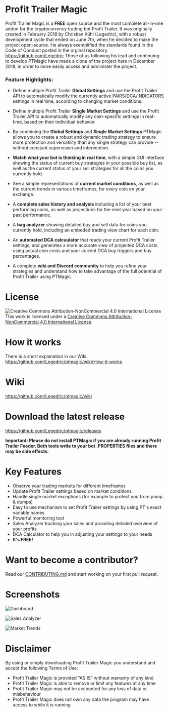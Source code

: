 # Profit Trailer Magic
Profit Trailer Magic is a **FREE** open source and the most complete all-in-one addon for the cryptocurrency trading bot Profit Trailer.  It was originally created in February 2018 by Christian Kühl (Legedric), with a robust development cycle that ended on June 7th, when he decided to make the project open-source.  He always exemplified the standards found in the Code of Conduct posted in the orginal repository.  https://github.com/Legedric  Those of us following his lead and continuing to develop PTMagic have made a clone of the project here in December 2018, in order to more easily access and administer the project.

### Feature Highlights:
- Define multiple Profit Trailer **Global Settings** and use the Profit Trailer API to automatically modify the currently active PAIRS/DCA/INDICATORS settings in real time, according to changing market conditions.

- Define multiple Profit Trailer **Single Market Settings** and use the Profit Trailer API to automatically modify any coin-specific settings in real-time, based on their individual behavior.  

- By combining the **Global Settings** and **Single Market Settings** PTMagic allows you to create a robust and dynamic trading strategy to ensure more protection and versatility than any single strategy can provide -- without constant supervision and intervention.

- **Watch what your bot is thinking in real time**, with a simple GUI interface showing the status of current buy strategies in your possible buy list, as well as the current status of your sell strategies for all the coins you currently hold.

- See a simple representations of **current market conditions**, as well as the current trends in various timeframes, for every coin on your exchange.

- A **complete sales history and analysis** including a list of your best performing coins, as well as projections for the next year based on your past performance.

- A **bag analyzer** showing detailed buy and sell data for coins you currently hold, including an embeded trading view chart for each coin.

- An **automated DCA calcuulator** that reads your current Profit Trailer settings, and generates a more accurate view of projected DCA costs using actual coin costs and your current DCA buy triggers and buy percentages.

- A complete **wiki and Discord community** to help you refine your strategies and understand how to take advantage of the full potential of Profit Trailer using PTMagic.

# License
![Creative Commons Attribution-NonCommercial 4.0 International License](https://i.creativecommons.org/l/by-nc/4.0/88x31.png)  
This work is licensed under a [Creative Commons Attribution-NonCommercial 4.0 International License](http://creativecommons.org/licenses/by-nc/4.0/).

# How it works
There is a short explanation in our Wiki.  
https://github.com/Legedric/ptmagic/wiki/How-it-works

# Wiki
https://github.com/Legedric/ptmagic/wiki

# Download the latest release
https://github.com/Legedric/ptmagic/releases

**Important: Please do not install PTMagic if you are already running Profit Trailer Feeder. Both tools write to your bot .PROPERTIES files and there may be side effects.**

# Key Features
- Observe your trading markets for different timeframes
- Update Profit Trailer settings based on market conditions
- Handle single market exceptions (for example to protect you from pump & dumps)
- Easy to use mechanism to set Profit Trailer settings by using PT's exact variable names
- Powerful monitoring tool
- Sales Analyzer tracking your sales and providing detailed overview of your profits
- DCA Calculator to help you in adjusting your settings to your needs
- **It's FREE!**

# Want to become a contributor?
Read our [CONTRIBUTING.md](https://github.com/Legedric/ptmagic/blob/master/CONTRIBUTING.md) and start working on your first pull request.

# Screenshots
![Dashboard](http://www.profit-trailer-magic.com/assets/img-temp/mockups/dashboard.png)

![Sales Analyzer](http://www.profit-trailer-magic.com/assets/img-temp/mockups/salesanalyzer.png)

![Market Trends](http://www.profit-trailer-magic.com/assets/img-temp/mockups/markettrends.png)

# Disclaimer
By using or simply downloading Profit Trailer Magic you understand and accept the following Terms of Use:  

- Profit Trailer Magic is provided "AS IS" without warranty of any kind
- Profit Trailer Magic is able to remove or limit any features at any time
- Profit Trailer Magic may not be accounted for any loss of data or misbehaviour
- Profit Trailer Magic does not own any data the program may have access to while it is running 
